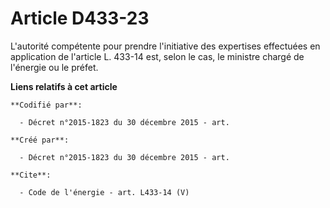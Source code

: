 # Article D433-23

L'autorité compétente pour prendre l'initiative des expertises effectuées en application de l'article L. 433-14 est, selon le
cas, le ministre chargé de l'énergie ou le préfet.

**Liens relatifs à cet article**

	**Codifié par**:

	  - Décret n°2015-1823 du 30 décembre 2015 - art.

	**Créé par**:

	  - Décret n°2015-1823 du 30 décembre 2015 - art.

	**Cite**:

	  - Code de l'énergie - art. L433-14 (V)
